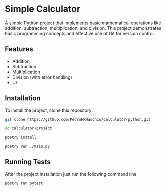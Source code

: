 # Simple Calculator

A simple Python project that implements basic mathematical operations like addition, subtraction, multiplication, and division. This project demonstrates basic programming concepts and effective use of Git for version control.

## Features

- Addition
- Subtraction
- Multiplication
- Division (with error handling)
- UI

## Installation

To install the project, clone this repository:

```bash
git clone https://github.com/PedroHRMaschio/calculator-python.git

cd calculator-project

poetry install

poetry run ./main.py
```

## Running Tests
After the project installation just run the following command line

```bash
poetry run pytest
```
